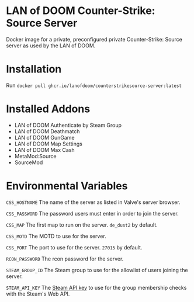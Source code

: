 # LAN of DOOM Counter-Strike: Source Server
Docker image for a private, preconfigured private Counter-Strike: Source server
as used by the LAN of DOOM.

# Installation
Run ``docker pull ghcr.io/lanofdoom/counterstrikesource-server:latest``

# Installed Addons
*  LAN of DOOM Authenticate by Steam Group
*  LAN of DOOM Deathmatch
*  LAN of DOOM GunGame
*  LAN of DOOM Map Settings
*  LAN of DOOM Max Cash
*  MetaMod:Source
*  SourceMod

# Environmental Variables
``CSS_HOSTNAME`` The name of the server as listed in Valve's server browser.

``CSS_PASSWORD`` The password users must enter in order to join the server.

``CSS_MAP`` The first map to run on the server. ``de_dust2`` by default.

``CSS_MOTD`` The MOTD to use for the server.

``CSS_PORT`` The port to use for the server. ``27015`` by default.

``RCON_PASSWORD`` The rcon password for the server.

``STEAM_GROUP_ID`` The Steam group to use for the allowlist of users joining the
server.

``STEAM_API_KEY`` The [Steam API key](https://steamcommunity.com/dev/apikey) to
use for the group membership checks with the Steam's Web API.
